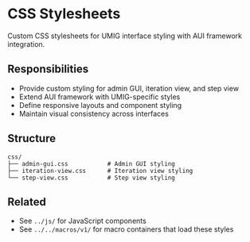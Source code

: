 # CSS Stylesheets

Custom CSS stylesheets for UMIG interface styling with AUI framework integration.

## Responsibilities

- Provide custom styling for admin GUI, iteration view, and step view
- Extend AUI framework with UMIG-specific styles
- Define responsive layouts and component styling
- Maintain visual consistency across interfaces

## Structure

```
css/
├── admin-gui.css           # Admin GUI styling
├── iteration-view.css      # Iteration view styling
└── step-view.css           # Step view styling
```

## Related

- See `../js/` for JavaScript components
- See `../../macros/v1/` for macro containers that load these styles
